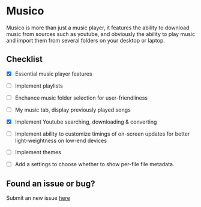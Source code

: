 # Musico
Musico is more than just a music player, it features the ability to download music from sources such as youtube, and obviously the ability to play music and import them from several folders on your desktop or laptop.



## Checklist
- [x] Essential music player features
- [ ] Implement playlists
- [ ] Enchance music folder selection for user-friendliness
- [ ] My music tab, display previously played songs
- [x] Implement Youtube searching, downloading & converting
- [ ] Implement ability to customize timings of on-screen updates for better light-weightness on low-end devices
- [ ] Implement themes
- [ ] Add a settings to choose whether to show per-file file metadata.


## Found an issue or bug?
Submit an new issue [here](https://github.com/richiedevs/musico/issues/new)
